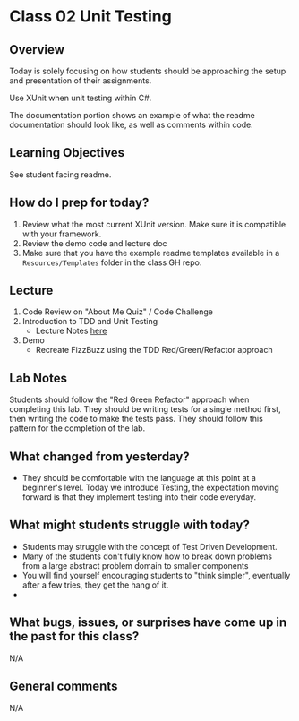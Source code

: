 # Class 02 Unit Testing

## Overview
Today is solely focusing on how students should be approaching the setup and presentation of their assignments. 

Use XUnit when unit testing within C#. 

The documentation portion shows an example of what the readme documentation should look like, as well as comments within code.

## Learning Objectives
See student facing readme.

## How do I prep for today?
1. Review what the most current XUnit version. Make sure it is compatible with your framework. 
1. Review the demo code and lecture doc
1. Make sure that you have the example readme templates available in a `Resources/Templates` folder in the class GH repo.

## Lecture
 1. Code Review on "About Me Quiz" / Code Challenge
 1. Introduction to TDD and Unit Testing
	- Lecture Notes [here]("../Resources/UnitTests.md")
 1. Demo
    - Recreate FizzBuzz using the TDD Red/Green/Refactor approach

## Lab Notes
Students should follow the "Red Green Refactor" approach when completing this lab. They should be writing tests for a single method first, then writing the code to make the tests pass. They should follow this pattern for the completion of the lab. 

## What changed from yesterday? 
- They should be comfortable with the language at this point at a beginner's level. Today we introduce Testing, the expectation moving 
forward is that they implement testing into their code everyday.

## What might students struggle with today? 
- Students may struggle with the concept of Test Driven Development.
- Many of the students don't fully know how to break down problems from a large abstract problem domain to smaller components
- You will find yourself encouraging students to "think simpler", eventually after a few tries, they get the hang of it.
- 

## What bugs, issues, or surprises have come up in the past for this class?
N/A

## General comments
N/A